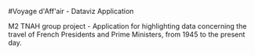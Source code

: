 #Voyage d'Aff'air - Dataviz Application

M2 TNAH group project - Application for highlighting data concerning the travel of French Presidents and Prime Ministers, from 1945 to the present day.